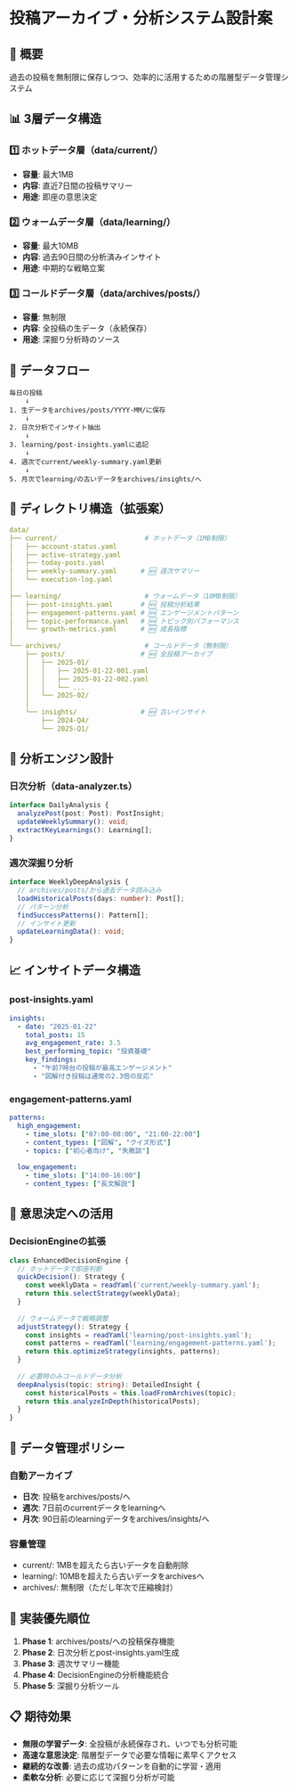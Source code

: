 # 投稿アーカイブ・分析システム設計案

## 🎯 概要
過去の投稿を無制限に保存しつつ、効率的に活用するための階層型データ管理システム

## 📊 3層データ構造

### 1️⃣ ホットデータ層（data/current/）
- **容量**: 最大1MB
- **内容**: 直近7日間の投稿サマリー
- **用途**: 即座の意思決定

### 2️⃣ ウォームデータ層（data/learning/）
- **容量**: 最大10MB
- **内容**: 過去90日間の分析済みインサイト
- **用途**: 中期的な戦略立案

### 3️⃣ コールドデータ層（data/archives/posts/）
- **容量**: 無制限
- **内容**: 全投稿の生データ（永続保存）
- **用途**: 深掘り分析時のソース

## 🔄 データフロー

```
毎日の投稿
    ↓
1. 生データをarchives/posts/YYYY-MM/に保存
    ↓
2. 日次分析でインサイト抽出
    ↓
3. learning/post-insights.yamlに追記
    ↓
4. 週次でcurrent/weekly-summary.yaml更新
    ↓
5. 月次でlearning/の古いデータをarchives/insights/へ
```

## 📁 ディレクトリ構造（拡張案）

```yaml
data/
├── current/                      # ホットデータ（1MB制限）
│   ├── account-status.yaml
│   ├── active-strategy.yaml
│   ├── today-posts.yaml         
│   ├── weekly-summary.yaml      # 🆕 週次サマリー
│   └── execution-log.yaml
│
├── learning/                     # ウォームデータ（10MB制限）
│   ├── post-insights.yaml       # 🆕 投稿分析結果
│   ├── engagement-patterns.yaml # 🆕 エンゲージメントパターン
│   ├── topic-performance.yaml   # 🆕 トピック別パフォーマンス
│   └── growth-metrics.yaml      # 🆕 成長指標
│
└── archives/                     # コールドデータ（無制限）
    ├── posts/                   # 🆕 全投稿アーカイブ
    │   ├── 2025-01/
    │   │   ├── 2025-01-22-001.yaml
    │   │   ├── 2025-01-22-002.yaml
    │   │   └── ...
    │   └── 2025-02/
    │
    └── insights/                # 🆕 古いインサイト
        ├── 2024-Q4/
        └── 2025-Q1/
```

## 🧠 分析エンジン設計

### 日次分析（data-analyzer.ts）
```typescript
interface DailyAnalysis {
  analyzePost(post: Post): PostInsight;
  updateWeeklySummary(): void;
  extractKeyLearnings(): Learning[];
}
```

### 週次深掘り分析
```typescript
interface WeeklyDeepAnalysis {
  // archives/posts/から過去データ読み込み
  loadHistoricalPosts(days: number): Post[];
  // パターン分析
  findSuccessPatterns(): Pattern[];
  // インサイト更新
  updateLearningData(): void;
}
```

## 📈 インサイトデータ構造

### post-insights.yaml
```yaml
insights:
  - date: "2025-01-22"
    total_posts: 15
    avg_engagement_rate: 3.5
    best_performing_topic: "投資基礎"
    key_findings:
      - "午前7時台の投稿が最高エンゲージメント"
      - "図解付き投稿は通常の2.3倍の反応"
```

### engagement-patterns.yaml
```yaml
patterns:
  high_engagement:
    - time_slots: ["07:00-08:00", "21:00-22:00"]
    - content_types: ["図解", "クイズ形式"]
    - topics: ["初心者向け", "失敗談"]
  
  low_engagement:
    - time_slots: ["14:00-16:00"]
    - content_types: ["長文解説"]
```

## 🎯 意思決定への活用

### DecisionEngineの拡張
```typescript
class EnhancedDecisionEngine {
  // ホットデータで即座判断
  quickDecision(): Strategy {
    const weeklyData = readYaml('current/weekly-summary.yaml');
    return this.selectStrategy(weeklyData);
  }
  
  // ウォームデータで戦略調整
  adjustStrategy(): Strategy {
    const insights = readYaml('learning/post-insights.yaml');
    const patterns = readYaml('learning/engagement-patterns.yaml');
    return this.optimizeStrategy(insights, patterns);
  }
  
  // 必要時のみコールドデータ分析
  deepAnalysis(topic: string): DetailedInsight {
    const historicalPosts = this.loadFromArchives(topic);
    return this.analyzeInDepth(historicalPosts);
  }
}
```

## 💾 データ管理ポリシー

### 自動アーカイブ
- **日次**: 投稿をarchives/posts/へ
- **週次**: 7日前のcurrentデータをlearningへ
- **月次**: 90日前のlearningデータをarchives/insights/へ

### 容量管理
- current/: 1MBを超えたら古いデータを自動削除
- learning/: 10MBを超えたら古いデータをarchivesへ
- archives/: 無制限（ただし年次で圧縮検討）

## 🚀 実装優先順位

1. **Phase 1**: archives/posts/への投稿保存機能
2. **Phase 2**: 日次分析とpost-insights.yaml生成
3. **Phase 3**: 週次サマリー機能
4. **Phase 4**: DecisionEngineの分析機能統合
5. **Phase 5**: 深掘り分析ツール

## 📋 期待効果

- **無限の学習データ**: 全投稿が永続保存され、いつでも分析可能
- **高速な意思決定**: 階層型データで必要な情報に素早くアクセス
- **継続的な改善**: 過去の成功パターンを自動的に学習・適用
- **柔軟な分析**: 必要に応じて深掘り分析が可能
